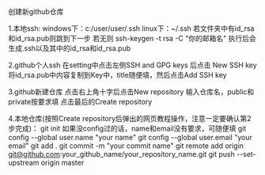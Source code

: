 创建新github仓库

1.本地ssh:
windows下：c:/user/user/.ssh
linux下：~/.ssh
若文件夹中有id_rsa和id_rsa.pub则跳到下一步
若无则
ssh-keygen -t rsa -C "你的邮箱名"
执行后会生成.ssh以及其中的id_rsa和id_rsa.pub

2.github个人ssh
在setting中点击左侧SSH and GPG keys
后点击 New SSH key
将id_rsa.pub中内容复制到Key中，title随便填，然后点击Add SSH key

3.github新建仓库
点击右上角十字后点击New repository
输入仓库名，public和private按要求填
点击最后的Create repository

4.本地仓库(按照Create repository后弹出的网页教程操作，注意一定要确认第2步完成)：
git init
如果没config过的话，name和email没有要求，可随便填
git config --global user.name "your name"
git config --global user.email "your email"
git add .
git commit -m "your commit name"
git remote add origin git@github.com:your_github_name/your_repository_name.git
git push --set-upstream origin master 